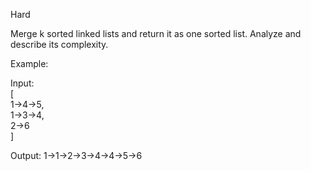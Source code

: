 Hard

Merge k sorted linked lists and return it as one sorted list. Analyze and describe its complexity.

Example:

Input:  
[  
  1->4->5,  
  1->3->4,  
  2->6  
]  

Output: 1->1->2->3->4->4->5->6
